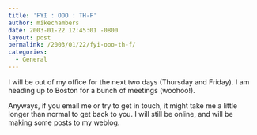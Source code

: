 ```yaml
---
title: 'FYI : OOO : TH-F'
author: mikechambers
date: 2003-01-22 12:45:01 -0800
layout: post
permalink: /2003/01/22/fyi-ooo-th-f/
categories:
  - General
---
```



I will be out of my office for the next two days (Thursday and Friday). I am heading up to Boston for a bunch of meetings (woohoo!).

Anyways, if you email me or try to get in touch, it might take me a little longer than normal to get back to you. I will still be online, and will be making some posts to my weblog.